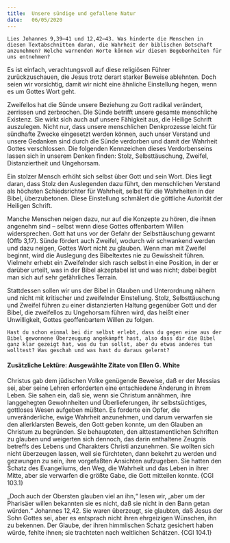 ```yaml
---
title:  Unsere sündige und gefallene Natur
date:   06/05/2020
---
```


`Lies Johannes 9,39–41 und 12,42–43. Was hinderte die Menschen in diesen Textabschnitten daran, die Wahrheit der biblischen Botschaft anzunehmen? Welche warnenden Worte können wir diesen Begebenheiten für uns entnehmen?`

Es ist einfach, verachtungsvoll auf diese religiösen Führer zurückzuschauen, die Jesus trotz derart starker Beweise ablehnten. Doch seien wir vorsichtig, damit wir nicht eine ähnliche Einstellung hegen, wenn es um Gottes Wort geht.

Zweifellos hat die Sünde unsere Beziehung zu Gott radikal verändert, zerrissen und zerbrochen. Die Sünde betrifft unsere gesamte menschliche Existenz. Sie wirkt sich auch auf unsere Fähigkeit aus, die Heilige Schrift auszulegen. Nicht nur, dass unsere menschlichen Denkprozesse leicht für sündhafte Zwecke eingesetzt werden können, auch unser Verstand und unsere Gedanken sind durch die Sünde verdorben und damit der Wahrheit Gottes verschlossen. Die folgenden Kennzeichen dieses Verdorbenseins lassen sich in unserem Denken finden: Stolz, Selbsttäuschung, Zweifel, Distanziertheit und Ungehorsam.

Ein stolzer Mensch erhöht sich selbst über Gott und sein Wort. Dies liegt daran, dass Stolz den Auslegenden dazu führt, den menschlichen Verstand als höchsten Schiedsrichter für Wahrheit, selbst für die Wahrheiten in der Bibel, überzubetonen. Diese Einstellung schmälert die göttliche Autorität der Heiligen Schrift.

Manche Menschen neigen dazu, nur auf die Konzepte zu hören, die ihnen angenehm sind – selbst wenn diese Gottes offenbartem Willen widersprechen. Gott hat uns vor der Gefahr der Selbsttäuschung gewarnt (Offb 3,17). Sünde fördert auch Zweifel, wodurch wir schwankend werden und dazu neigen, Gottes Wort nicht zu glauben. Wenn man mit Zweifel beginnt, wird die Auslegung des Bibeltextes nie zu Gewissheit führen. Vielmehr erhebt ein Zweifelnder sich rasch selbst in eine Position, in der er darüber urteilt, was in der Bibel akzeptabel ist und was nicht; dabei begibt man sich auf sehr gefährliches Terrain.

Stattdessen sollen wir uns der Bibel in Glauben und Unterordnung nähern und nicht mit kritischer und zweifelnder Einstellung. Stolz, Selbsttäuschung und Zweifel führen zu einer distanzierten Haltung gegenüber Gott und der Bibel, die zweifellos zu Ungehorsam führen wird, das heißt einer Unwilligkeit, Gottes geoffenbartem Willen zu folgen.

`Hast du schon einmal bei dir selbst erlebt, dass du gegen eine aus der Bibel gewonnene Überzeugung angekämpft hast, also dass dir die Bibel ganz klar gezeigt hat, was du tun sollst, aber du etwas anderes tun wolltest? Was geschah und was hast du daraus gelernt?`

#### Zusätzliche Lektüre: Ausgewählte Zitate von Ellen G. White

Christus gab dem jüdischen Volke genügende Beweise, daß er der Messias sei, aber seine Lehren erforderten eine entschiedene Änderung in ihrem Leben. Sie sahen ein, daß sie, wenn sie Christum annähmen, ihre langgehegten Gewohnheiten und Überlieferungen, ihr selbstsüchtiges, gottloses Wesen aufgeben müßten. Es forderte ein Opfer, die unveränderliche, ewige Wahrheit anzunehmen, und darum verwarfen sie den allerklarsten Beweis, den Gott geben konnte, um den Glauben an Christum zu begründen. Sie behaupteten, den alttestamentlichen Schriften zu glauben und weigerten sich dennoch, das darin enthaltene Zeugnis betreffs des Lebens und Charakters Christi anzunehmen. Sie wollten sich nicht überzeugen lassen, weil sie fürchteten, dann bekehrt zu werden und gezwungen zu sein, ihre vorgefaßten Ansichten aufzugeben. Sie hatten den Schatz des Evangeliums, den Weg, die Wahrheit und das Leben in ihrer Mitte, aber sie verwarfen die größte Gabe, die Gott mitteilen konnte. {CGl 103.1}

„Doch auch der Obersten glauben viel an ihn,“ lesen wir, „aber um der Pharisäer willen bekannten sie es nicht, daß sie nicht in den Bann getan würden.“ Johannes 12,42. Sie waren überzeugt, sie glaubten, daß Jesus der Sohn Gottes sei, aber es entsprach nicht ihren ehrgeizigen Wünschen, ihn zu bekennen. Der Glaube, der ihren himmlischen Schatz gesichert haben würde, fehlte ihnen; sie trachteten nach weltlichen Schätzen. {CGl 104.1}